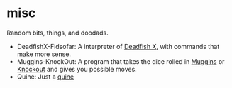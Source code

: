 # misc
Random bits, things, and doodads.
- DeadfishX-Fidsofar:
   A interpreter of [Deadfish X](https://esolangs.org/wiki/Deadfish_x), with commands that make more sense.
- Muggins-KnockOut:
   A program that takes the dice rolled in [Muggins] or [Knockout] and gives you possible moves.
- Quine:
   Just a [quine]



[Muggins]: https://en.wikipedia.org/wiki/Muggins
[Knockout]: https://en.wikipedia.org/wiki/Knock_Out_(tabletop_game)
[quine]: https://en.wikipedia.org/wiki/Quine_(computing)
